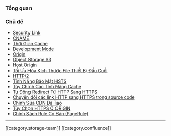 
### Tổng quan



### Chủ đề

* [Security Link](https://docs.vngcloud.vn/display/ONVINA/Security+Link?src=contextnavpagetreemode)
* [CNAME](https://docs.vngcloud.vn/display/ONVINA/CNAME?src=contextnavpagetreemode)
* [Thời Gian Cache](https://docs.vngcloud.vn/pages/viewpage.action?pageId=36045467&src=contextnavpagetreemode)
* [Development Mode](https://docs.vngcloud.vn/display/ONVINA/Development+Mode?src=contextnavpagetreemode)
* [Origin](https://docs.vngcloud.vn/display/ONVINA/Origin?src=contextnavpagetreemode)
* [Object Storage S3](https://docs.vngcloud.vn/display/ONVINA/Object+Storage+S3?src=contextnavpagetreemode)
* [Host Origin](https://docs.vngcloud.vn/display/ONVINA/Host+Origin?src=contextnavpagetreemode)
* [Tối Ưu Hóa Kích Thước File Thiết Bị Đầu Cuối](https://docs.vngcloud.vn/pages/viewpage.action?pageId=36045484&src=contextnavpagetreemode)
* [HTTP/2](https://docs.vngcloud.vn/pages/viewpage.action?pageId=36045489&src=contextnavpagetreemode)
* [Tính Năng Bảo Mật HSTS](https://docs.vngcloud.vn/pages/viewpage.action?pageId=36045496&src=contextnavpagetreemode)
* [Tùy Chỉnh Các Tính Năng Cache](https://docs.vngcloud.vn/pages/viewpage.action?pageId=36045500&src=contextnavpagetreemode)
* [Tự Động Redirect Từ HTTP Sang HTTPS](https://docs.vngcloud.vn/pages/viewpage.action?pageId=36045505&src=contextnavpagetreemode)
* [Chuyển đổi các link HTTP sang HTTPS trong source code](https://docs.vngcloud.vn/pages/viewpage.action?pageId=36045508&src=contextnavpagetreemode)
* [Chỉnh Sửa CDN Đã Tạo](https://docs.vngcloud.vn/pages/viewpage.action?pageId=36045511&src=contextnavpagetreemode)
* [Tùy Chọn HTTPS Ở ORIGIN](https://docs.vngcloud.vn/pages/viewpage.action?pageId=36045514&src=contextnavpagetreemode)
* [Chính Sách Rule Cơ Bản (PageRule)](https://docs.vngcloud.vn/pages/viewpage.action?pageId=36045518&src=contextnavpagetreemode)



*****

[[category.storage-team]] 
[[category.confluence]] 
